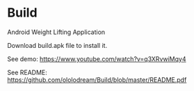 # Build
Android Weight Lifting Application


Download build.apk file to  install it.

See demo: https://www.youtube.com/watch?v=q3XRvwiMqy4


See README: https://github.com/ololodream/Build/blob/master/README.pdf

